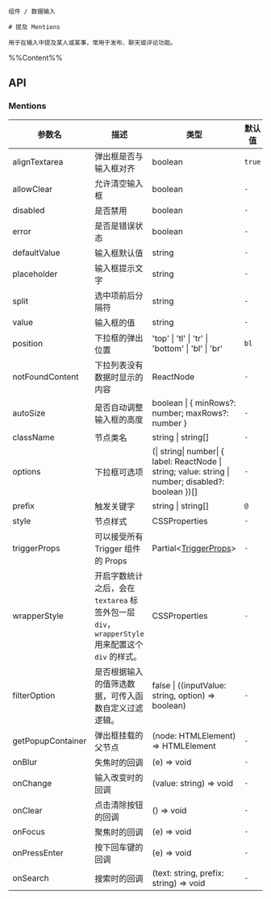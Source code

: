 `````
组件 / 数据输入

# 提及 Mentions

用于在输入中提及某人或某事，常用于发布、聊天或评论功能。
`````

%%Content%%

## API

### Mentions

|参数名|描述|类型|默认值|版本|
|---|---|---|---|---|
|alignTextarea|弹出框是否与输入框对齐|boolean |`true`|-|
|allowClear|允许清空输入框|boolean |`-`|2.2.0|
|disabled|是否禁用|boolean |`-`|-|
|error|是否是错误状态|boolean |`-`|-|
|defaultValue|输入框默认值|string |`-`|-|
|placeholder|输入框提示文字|string |`-`|-|
|split|选中项前后分隔符|string |`-`|-|
|value|输入框的值|string |`-`|-|
|position|下拉框的弹出位置|'top' \| 'tl' \| 'tr' \| 'bottom' \| 'bl' \| 'br' |`bl`|-|
|notFoundContent|下拉列表没有数据时显示的内容|ReactNode |`-`|-|
|autoSize|是否自动调整输入框的高度|boolean \| { minRows?: number; maxRows?: number } |`-`|-|
|className|节点类名|string \| string[] |`-`|-|
|options|下拉框可选项|(\| string\| number\| { label: ReactNode \| string; value: string \| number; disabled?: boolean })[] |`-`|-|
|prefix|触发关键字|string \| string[] |``@``|-|
|style|节点样式|CSSProperties |`-`|-|
|triggerProps|可以接受所有 Trigger 组件的 Props|Partial&lt;[TriggerProps](trigger#trigger)&gt; |`-`|-|
|wrapperStyle|开启字数统计之后，会在 `textarea` 标签外包一层 `div`，`wrapperStyle` 用来配置这个 `div` 的样式。|CSSProperties |`-`|-|
|filterOption|是否根据输入的值筛选数据，可传入函数自定义过滤逻辑。|false \| ((inputValue: string, option) => boolean) |`-`|-|
|getPopupContainer|弹出框挂载的父节点|(node: HTMLElement) => HTMLElement |`-`|-|
|onBlur|失焦时的回调|(e) => void |`-`|-|
|onChange|输入改变时的回调|(value: string) => void |`-`|-|
|onClear|点击清除按钮的回调|() => void |`-`|2.2.0|
|onFocus|聚焦时的回调|(e) => void |`-`|-|
|onPressEnter|按下回车键的回调|(e) => void |`-`|-|
|onSearch|搜索时的回调|(text: string, prefix: string) => void |`-`|-|

